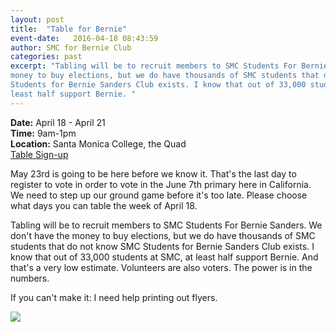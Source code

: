 ```yaml
---
layout: post
title:  "Table for Bernie"
event-date:   2016-04-18 08:43:59
author: SMC for Bernie Club
categories: past
excerpt: "Tabling will be to recruit members to SMC Students For Bernie Sanders. We don't have the 
money to buy elections, but we do have thousands of SMC students that do not know SMC
Students for Bernie Sanders Club exists. I know that out of 33,000 students at SMC, at
least half support Bernie. " 
---
```


<div class="post-info">
<b>Date:</b>  April 18 - April 21 <br>
<b>Time:</b>  9am-1pm <br>
<b>Location:</b>  Santa Monica College, the Quad<br>
<a href="https://www.facebook.com/groups/556637134498576/permalink/576441075851515/?qa_ref=qd&pnref=story"> Table Sign-up </a> 
</div>

May 23rd is going to be here before we know it. That's the last day to register to vote
in order to vote in the June 7th primary here in California. We need to step up our ground
game before it's too late. Please choose what days you can table the week of April 18.

Tabling will be to recruit members to SMC Students For Bernie Sanders. We don't have the 
money to buy elections, but we do have thousands of SMC students that do not know SMC
Students for Bernie Sanders Club exists. I know that out of 33,000 students at SMC, at
least half support Bernie. And that's a very low estimate.
Volunteers are also voters. The power is in the numbers.

If you can't make it: I need help printing out flyers. 

<img src="{{site.baseurl}}/assets/imgs/job-fair-table.jpg">

